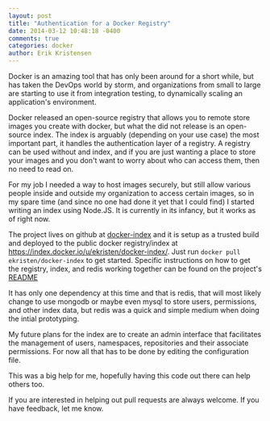 ```yaml
---
layout: post
title: "Authentication for a Docker Registry"
date: 2014-03-12 10:48:18 -0400
comments: true
categories: docker
author: Erik Kristensen
---
```


Docker is an amazing tool that has only been around for a short while, but has taken the DevOps world by storm, and organizations from small to large are starting to use it from integration testing, to dynamically scaling an application's environment. 

Docker released an open-source registry that allows you to remote store images you create with docker, but what the did not release is an open-source index. The index is arguably (depending on your use case) the most important part, it handles the authentication layer of a registry. A registry can be used without and index, and if you are just wanting a place to store your images and you don't want to worry about who can access them, then no need to read on.

For my job I needed a way to host images securely, but still allow various people inside and outside my organization to access certain images, so in my spare time (and since no one had done it yet that I could find) I started writing an index using Node.JS. It is currently in its infancy, but it works as of right now.

The project lives on github at [docker-index](https://github.com/ekristen/docker-index) and it is setup as a trusted build and deployed to the public docker registry/index at https://index.docker.io/u/ekristen/docker-index/. Just run `docker pull ekristen/docker-index` to get started. Specific instructions on how to get the registry, index, and redis working together can be found on the project's [README](https://github.com/ekristen/docker-index/blob/master/README.md#how-to-use)

It has only one dependency at this time and that is redis, that will most likely change to use mongodb or maybe even mysql to store users, permissions, and other index data, but redis was a quick and simple medium when doing the intial prototyping.

My future plans for the index are to create an admin interface that facilitates the management of users, namespaces, repositories and their associate permissions. For now all that has to be done by editing the configuration file.

This was a big help for me, hopefully having this code out there can help others too.

If you are interested in helping out pull requests are always welcome. If you have feedback, let me know.